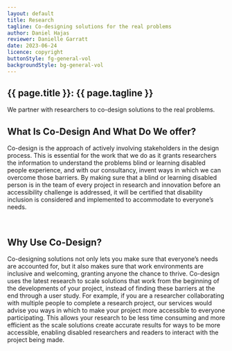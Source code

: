 ```yaml
---
layout: default
title: Research
tagline: Co-designing solutions for the real problems
author: Daniel Hajas
reviewer: Danielle Garratt
date: 2023-06-24
licence: copyright
buttonStyle: fg-general-vol
backgroundStyle: bg-general-vol
---
```

## {{ page.title }}: {{ page.tagline }}

We partner with researchers to co-design solutions to the real problems.

## What Is Co-Design And What Do We offer?

Co-design is the approach of actively involving stakeholders in the design process. This is essential for the work that we do as it grants researchers the information to understand the problems blind or learning disabled people experience, and with our consultancy, invent ways in which we can overcome those barriers. By making sure that a blind or learning disabled person is in the team of every project in research and innovation before an accessibility challenge is addressed, it will be certified that disability inclusion is considered and implemented to accommodate to everyone’s needs. 

<br/>

## Why Use Co-Design?
Co-designing solutions not only lets you make sure that everyone’s needs are accounted for, but it also makes sure that work environments are inclusive and welcoming, granting anyone the chance to thrive. Co-design uses the latest research to scale solutions that work from the beginning of the developments of your project, instead of finding these barriers at the end through a user study. For example, if you are a researcher collaborating with multiple people to complete a research project, our services would advise you ways in which to make your project more accessible to everyone participating. This allows your research to be less time consuming and more efficient as the scale solutions create accurate results for ways to be more accessible, enabling disabled researchers and readers to interact with the project being made.

